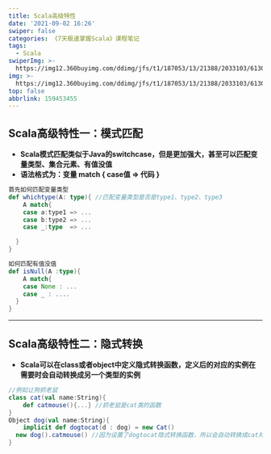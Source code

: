 ```yaml
---
title: Scala高级特性
date: '2021-09-02 16:26'
swiper: false
categories: 《7天极速掌握Scala》课程笔记
tags:
  - Scala
swiperImg: >-
  https://img12.360buyimg.com/ddimg/jfs/t1/187053/13/21388/2033103/61308749E5ab1e4d1/837800fd877e1d8b.png
img: >-
  https://img12.360buyimg.com/ddimg/jfs/t1/187053/13/21388/2033103/61308749E5ab1e4d1/837800fd877e1d8b.png
top: false
abbrlink: 159453455
---
```




## Scala高级特性一：模式匹配
- **Scala模式匹配类似于Java的switchcase，但是更加强大，甚至可以匹配变量类型、集合元素、有值没值**
- **语法格式为：变量 match { case值 => 代码 }**
```scala
首先如何匹配变量类型
def whichtype(A: type){ //匹配变量类型是否是type1、type2、type3
	A match{
  	case a:type1 => ...
    case b:type2 => ...
    case _:type  => ...

  }
}

如何匹配有值没值
def isNull(A :type){
	A match{
  	case None : ...
    case _ : ....
  }
}
```

---

## Scala高级特性二：隐式转换

- **Scala可以在class或者object中定义隐式转换函数，定义后的对应的实例在需要时会自动转换成另一个类型的实例**
```scala
//例如让狗抓老鼠
class cat(val name:String){
	def catmouse(){...} //抓老鼠是cat类的函数
}
Object dog(val name:String){
	implicit def dogtocat(d : dog) = new Cat()
  new dog().catmouse() //因为设置了dogtocat隐式转换函数，所以会自动转换成cat并调用抓老鼠方法
}
```
